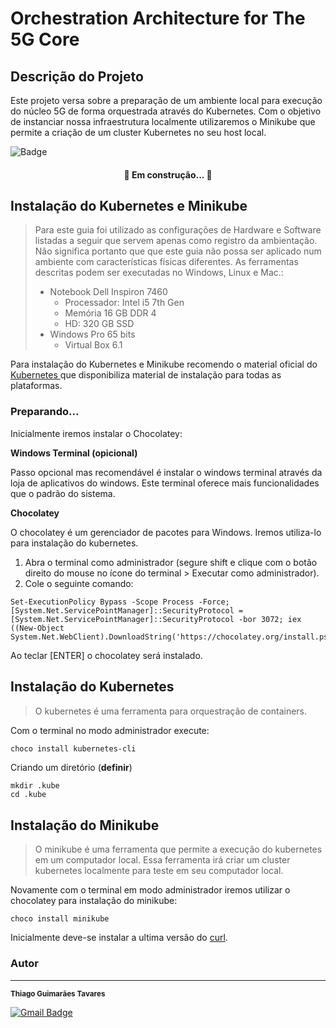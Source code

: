 # Orchestration Architecture for The 5G Core



## Descrição do Projeto

Este projeto versa sobre a preparação de um ambiente local para execução do núcleo 5G de forma orquestrada através do Kubernetes. Com o objetivo de instanciar nossa infraestrutura localmente utilizaremos o Minikube que permite a criação de um cluster Kubernetes no seu host local.

![Badge](/aur/last-modified/:packageName)


<h4 align="center">🚀 Em construção... 🚧</h3>


## Instalação do Kubernetes e Minikube

> Para este guia foi utilizado as configurações de Hardware e Software listadas a seguir que servem apenas como registro da ambientação. Não significa portanto que que este guia não possa ser aplicado num ambiente com características físicas diferentes. As ferramentas descritas podem ser executadas no Windows, Linux e Mac.:
>
> - Notebook Dell Inspiron 7460
>   - Processador: Intel i5 7th Gen
>   - Memória 16 GB DDR 4
>   - HD: 320 GB SSD
> - Windows Pro 65 bits
>   - Virtual Box 6.1

Para instalação do Kubernetes e Minikube recomendo o material oficial do [Kubernetes ](https://kubernetes.io/docs/tasks/tools/) que disponibiliza material de instalação para todas as plataformas.

### Preparando...

Inicialmente iremos instalar o Chocolatey:

**Windows Terminal (opicional)**

Passo opcional mas recomendável é instalar o windows terminal através da loja de aplicativos do windows. Este terminal oferece mais funcionalidades que o padrão do sistema.

**Chocolatey**

O chocolatey é um gerenciador de pacotes para Windows. Iremos utiliza-lo para instalação do kubernetes.

1. Abra o terminal como administrador (segure shift e clique com o botão direito do mouse no ícone do terminal > Executar como administrador).
2. Cole o seguinte comando:

```shell
Set-ExecutionPolicy Bypass -Scope Process -Force; [System.Net.ServicePointManager]::SecurityProtocol = [System.Net.ServicePointManager]::SecurityProtocol -bor 3072; iex ((New-Object System.Net.WebClient).DownloadString('https://chocolatey.org/install.ps1'))
```

Ao teclar [ENTER] o chocolatey será instalado.

## Instalação do Kubernetes

> O kubernetes é uma ferramenta para orquestração de containers.

Com o terminal no modo administrador execute:

```powershell
choco install kubernetes-cli
```

Criando um diretório (**definir**)

```
mkdir .kube
cd .kube
```

## Instalação do Minikube

> O minikube é uma ferramenta que permite a execução do kubernetes em um computador local. Essa ferramenta irá criar um cluster kubernetes localmente para teste em seu computador local.

Novamente com o terminal em modo administrador iremos utilizar o chocolatey para instalação do minikube:

```shell
choco install minikube
```

Inicialmente deve-se instalar a ultima versão do [curl](https://curl.se/windows/). 

### Autor
---



 <sub><b>Thiago Guimarães Tavares</b></sub>

[![Gmail Badge](https://img.shields.io/badge/-thiagogmta@gmail.com-c14438?style=flat-square&logo=Gmail&logoColor=white&link=mailto:thiagogmta@gmail.com)](mailto:thiagogmta@gmail.com)